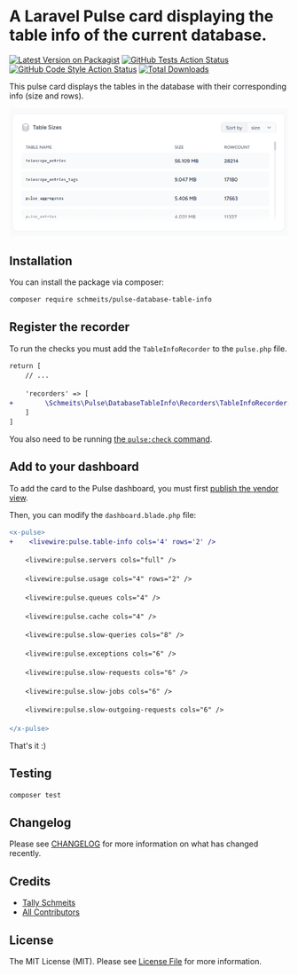 # A Laravel Pulse card displaying the table info of the current database.

[![Latest Version on Packagist](https://img.shields.io/packagist/v/schmeits/pulse-database-table-info.svg?style=flat-square)](https://packagist.org/packages/schmeits/pulse-database-table-info)
[![GitHub Tests Action Status](https://img.shields.io/github/actions/workflow/status/schmeits/pulse-database-table-info/run-tests.yml?branch=main&label=tests&style=flat-square)](https://github.com/schmeits/pulse-database-table-info/actions?query=workflow%3Arun-tests+branch%3Amain)
[![GitHub Code Style Action Status](https://img.shields.io/github/actions/workflow/status/schmeits/pulse-database-table-info/fix-php-code-style-issues.yml?branch=main&label=code%20style&style=flat-square)](https://github.com/schmeits/pulse-database-table-info/actions?query=workflow%3A"Fix+PHP+code+style+issues"+branch%3Amain)
[![Total Downloads](https://img.shields.io/packagist/dt/schmeits/pulse-database-table-info.svg?style=flat-square)](https://packagist.org/packages/schmeits/pulse-database-table-info)

This pulse card displays the tables in the database with their corresponding info (size and rows).

![example-screenshot.png](docs-assets%2Fscreenshots%2Fexample-screenshot.png)

## Installation

You can install the package via composer:

```bash
composer require schmeits/pulse-database-table-info
```

## Register the recorder

To run the checks you must add the `TableInfoRecorder` to the `pulse.php` file.

```diff
return [
    // ...
    
    'recorders' => [
+        \Schmeits\Pulse\DatabaseTableInfo\Recorders\TableInfoRecorder::class => [],
    ]
]
```

You also need to be running [the `pulse:check` command](https://laravel.com/docs/10.x/pulse#dashboard-cards).

## Add to your dashboard

To add the card to the Pulse dashboard, you must first [publish the vendor view](https://laravel.com/docs/10.x/pulse#dashboard-customization).

Then, you can modify the `dashboard.blade.php` file:

```diff
<x-pulse>
+    <livewire:pulse.table-info cols='4' rows='2' />

    <livewire:pulse.servers cols="full" />

    <livewire:pulse.usage cols="4" rows="2" />

    <livewire:pulse.queues cols="4" />

    <livewire:pulse.cache cols="4" />

    <livewire:pulse.slow-queries cols="8" />

    <livewire:pulse.exceptions cols="6" />

    <livewire:pulse.slow-requests cols="6" />

    <livewire:pulse.slow-jobs cols="6" />

    <livewire:pulse.slow-outgoing-requests cols="6" />

</x-pulse>
```

That's it :)

## Testing

```bash
composer test
```

## Changelog

Please see [CHANGELOG](CHANGELOG.md) for more information on what has changed recently.

## Credits

- [Tally Schmeits](https://github.com/schmeits)
- [All Contributors](../../contributors)

## License

The MIT License (MIT). Please see [License File](LICENSE.md) for more information.
